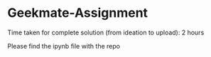 # Geekmate-Assignment
 Time taken for complete solution (from ideation to upload): 2 hours
 
 Please find the ipynb file with the repo
